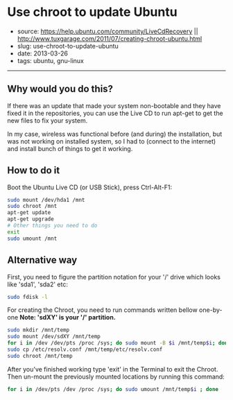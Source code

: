 # Use chroot to update Ubuntu

- source: https://help.ubuntu.com/community/LiveCdRecovery ||
          http://www.tuxgarage.com/2011/07/creating-chroot-ubuntu.html
- slug: use-chroot-to-update-ubuntu
- date: 2013-03-26
- tags: ubuntu, gnu-linux

---------------------------------

## Why would you do this?

If there was an update that made your system non-bootable and they have fixed it
in the repositories, you can use the Live CD to run apt-get to get the new files to fix your system.

In my case, wireless was functional before (and during) the installation, but was
not working on installed system, so I had to (connect to the internet) and
install bunch of things to get it working.

## How to do it

Boot the Ubuntu Live CD (or USB Stick), press Ctrl-Alt-F1:

````bash
sudo mount /dev/hda1 /mnt
sudo chroot /mnt
apt-get update
apt-get upgrade
# Other things you need to do
exit
sudo umount /mnt
````

## Alternative way

First, you need to figure the partition notation for your '/' drive
which looks like 'sda1', 'sda2' etc:

````bash
sudo fdisk -l
````

For creating the Chroot, you need to run commands written bellow one-by-one
**Note: 'sdXY' is your '/' partition.**

````bash
sudo mkdir /mnt/temp
sudo mount /dev/sdXY /mnt/temp
for i in /dev /dev/pts /proc /sys; do sudo mount -B $i /mnt/temp$i; done
sudo cp /etc/resolv.conf /mnt/temp/etc/resolv.conf
sudo chroot /mnt/temp
````

After you've finished working type 'exit' in the Terminal to exit the Chroot.
Then un-mount the previously mounted locations by running this command:

````bash
for i in /dev/pts /dev /proc /sys; do sudo umount /mnt/temp$i ; done
````